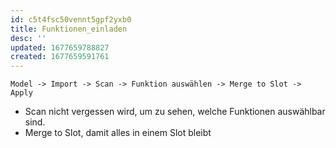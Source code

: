 ```yaml
---
id: c5t4fsc50vennt5gpf2yxb0
title: Funktionen_einladen
desc: ''
updated: 1677659788827
created: 1677659591761
---
```

`Model -> Import -> Scan -> Funktion auswählen -> Merge to Slot -> Apply`
- Scan nicht vergessen wird, um zu sehen, welche Funktionen auswählbar sind.
- Merge to Slot, damit alles in einem Slot bleibt

